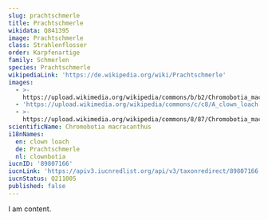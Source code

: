 ```yaml
---
slug: prachtschmerle
title: Prachtschmerle
wikidata: Q841395
image: Prachtschmerle
class: Strahlenflosser
order: Karpfenartige
family: Schmerlen
species: Prachtschmerle
wikipediaLink: 'https://de.wikipedia.org/wiki/Prachtschmerle'
images:
  - >-
    https://upload.wikimedia.org/wikipedia/commons/b/b2/Chromobotia_macracanthus_Bleeker.jpg
  - 'https://upload.wikimedia.org/wikipedia/commons/c/c8/A_clown_loach.jpg'
  - >-
    https://upload.wikimedia.org/wikipedia/commons/8/87/Chromobotia_macracanthus_(Bleeker,_1852)_Clown_loach.jpg
scientificName: Chromobotia macracanthus
i18nNames:
  en: clown loach
  de: Prachtschmerle
  nl: clownbotia
iucnID: '89807166'
iucnLink: 'https://apiv3.iucnredlist.org/api/v3/taxonredirect/89807166'
iucnStatus: Q211005
published: false
---
```


I am content.
